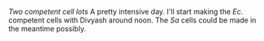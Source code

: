 *Two competent cell lots*
A pretty intensive day. I'll start making the *Ec.* competent cells with Divyash around noon. The *Sa* cells could be made in the meantime possibly.
